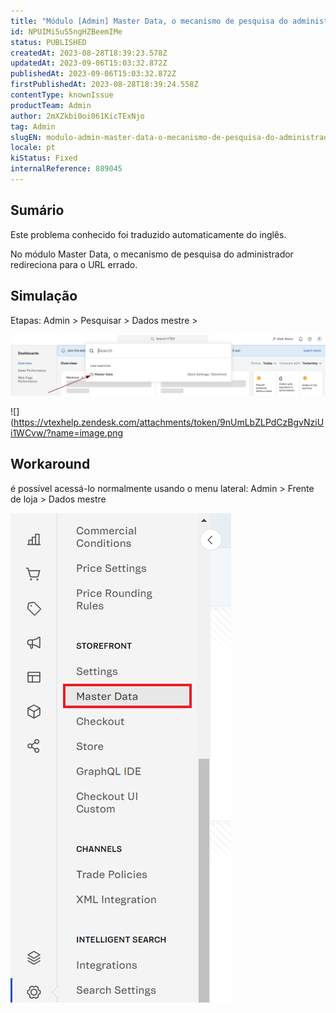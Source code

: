 ```yaml
---
title: "Módulo [Admin] Master Data, o mecanismo de pesquisa do administrador os redireciona para o URL errado."
id: NPUIMi5uS5ngHZBeemIMe
status: PUBLISHED
createdAt: 2023-08-28T18:39:23.578Z
updatedAt: 2023-09-06T15:03:32.872Z
publishedAt: 2023-09-06T15:03:32.872Z
firstPublishedAt: 2023-08-28T18:39:24.558Z
contentType: knownIssue
productTeam: Admin
author: 2mXZkbi0oi061KicTExNjo
tag: Admin
slugEN: modulo-admin-master-data-o-mecanismo-de-pesquisa-do-administrador-os-redireciona-para-o-url-errado
locale: pt
kiStatus: Fixed
internalReference: 889045
---
```


## Sumário

<div class="alert alert-info">
  <p>Este problema conhecido foi traduzido automaticamente do inglês.</p>
</div>


No módulo Master Data, o mecanismo de pesquisa do administrador redireciona para o URL errado.

## Simulação



Etapas:
Admin > Pesquisar > Dados mestre >

 ![](https://raw.githubusercontent.com/vtexdocs/help-center-content/refs/heads/main/docs/pt/known-issues/Admin/modulo-admin-master-data-o-mecanismo-de-pesquisa-do-administrador-os-redireciona-para-o-url-errado_1.png)

 ![](https://vtexhelp.zendesk.com/attachments/token/9nUmLbZLPdCzBgvNziUi1WCvw/?name=image.png

## Workaround



é possível acessá-lo normalmente usando o menu lateral:
Admin > Frente de loja > Dados mestre

 ![](https://raw.githubusercontent.com/vtexdocs/help-center-content/refs/heads/main/docs/pt/known-issues/Admin/modulo-admin-master-data-o-mecanismo-de-pesquisa-do-administrador-os-redireciona-para-o-url-errado_2.png)






